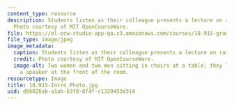 ```yaml
---
content_type: resource
description: Students listen as their colleague presents a lecture on rational homotopy.
  Photo courtesy of MIT OpenCourseWare.
file: https://ol-ocw-studio-app-qa.s3.amazonaws.com/courses/18-915-graduate-topology-seminar-kan-seminar-fall-2014/d66826aba1abb3f88f4fc1320453d314_18.915-Intro_Photo.jpg
file_type: image/jpeg
image_metadata:
  caption: Students listen as their colleague presents a lecture on rational homotopy.
  credit: Photo courtesy of MIT OpenCourseWare.
  image-alt: Two women and two men sitting in chairs at a table; they look toward
    a speaker at the front of the room.
resourcetype: Image
title: 18.915-Intro_Photo.jpg
uid: d66826ab-a1ab-b3f8-8f4f-c1320453d314
---
```

